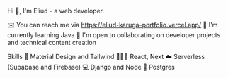Hi 👋, I'm Eliud - a web developer.  


✉️ You can reach me via https://eliud-karuga-portfolio.vercel.app/
🧠 I'm currently learning Java
🤝 I'm open to collaborating on developer projects and technical content creation

Skills
🎨 Material Design and Tailwind
👩🏽‍💻 React, Next
☁️ Serverless (Supabase and Firebase)
💻 Django and Node
🐘 Postgres


